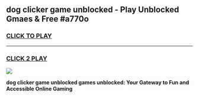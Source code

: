 
## dog clicker game unblocked - Play Unblocked Gmaes & Free #a770o
<h3>
<a href="https://news.freeplayer.one?title=dog_clicker_game_unblocked&ref=03M">CLICK TO PLAY</a></h3>
<hr>

<h3>
<a href="https://news.freeplayer.one?title=dog_clicker_game_unblocked&ref=03M">CLICK 2 PLAY</a>
  
</h3>

<a href="https://news.freeplayer.one?title=dog_clicker_game_unblocked&ref=03M"><img src="https://clearcache.store/games.png"></a>


**dog clicker game unblocked games unblocked: Your Gateway to Fun and Accessible Online Gaming**
